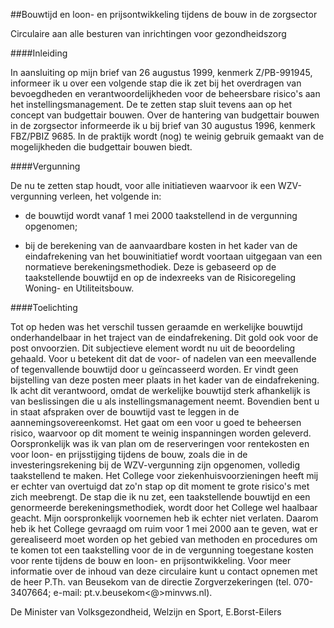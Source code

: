 <meta http-equiv='Content-Type' content='text/html; charset=utf-8' />

##Bouwtijd en loon- en prijsontwikkeling tijdens de bouw in de zorgsector

Circulaire aan alle besturen van inrichtingen voor gezondheidszorg     

####Inleiding

In aansluiting op mijn brief van 26 augustus 1999, kenmerk Z/PB-991945, informeer ik u over een volgende stap die ik zet bij het overdragen van bevoegdheden en verantwoordelijkheden voor de beheersbare risico's aan het instellingsmanagement. De te zetten stap sluit tevens aan op het concept van budgettair bouwen. Over de hantering van budgettair bouwen in de zorgsector informeerde ik u bij brief van 30 augustus 1996, kenmerk FBZ/PBIZ 9685. In de praktijk wordt (nog) te weinig gebruik gemaakt van de mogelijkheden die budgettair bouwen biedt.    

####Vergunning

De nu te zetten stap houdt, voor alle initiatieven waarvoor ik een WZV-vergunning verleen, het volgende in: 

- de bouwtijd wordt vanaf 1 mei 2000 taakstellend in de vergunning opgenomen;  

- bij de berekening van de aanvaardbare kosten in het kader van de eindafrekening van het bouwinitiatief wordt voortaan uitgegaan van een normatieve berekeningsmethodiek. Deze is gebaseerd op de taakstellende bouwtijd en op de indexreeks van de Risicoregeling Woning- en Utiliteitsbouw.      

####Toelichting

Tot op heden was het verschil tussen geraamde en werkelijke bouwtijd onderhandelbaar in het traject van de eindafrekening. Dit gold ook voor de post onvoorzien. Dit subjectieve element wordt nu uit de beoordeling gehaald. Voor u betekent dit dat de voor- of nadelen van een meevallende of tegenvallende bouwtijd door u geïncasseerd worden. Er vindt geen bijstelling van deze posten meer plaats in het kader van de eindafrekening. Ik acht dit verantwoord, omdat de werkelijke bouwtijd sterk afhankelijk is van beslissingen die u als instellingsmanagement neemt. Bovendien bent u in staat afspraken over de bouwtijd vast te leggen in de aannemingsovereenkomst. Het gaat om een voor u goed te beheersen risico, waarvoor op dit moment te weinig inspanningen worden geleverd. Oorspronkelijk was ik van plan om de reserveringen voor rentekosten en voor loon- en prijsstijging tijdens de bouw, zoals die in de investeringsrekening bij de WZV-vergunning zijn opgenomen, volledig taakstellend te maken. Het College voor ziekenhuisvoorzieningen heeft mij er echter van overtuigd dat zo'n stap op dit moment te grote risico's met zich meebrengt. De stap die ik nu zet, een taakstellende bouwtijd en een genormeerde berekeningsmethodiek, wordt door het College wel haalbaar geacht. Mijn oorspronkelijk voornemen heb ik echter niet verlaten. Daarom heb ik het College gevraagd om ruim voor 1 mei 2000 aan te geven, wat er gerealiseerd moet worden op het gebied van methoden en procedures om te komen tot een taakstelling voor de in de vergunning toegestane kosten voor rente tijdens de bouw en loon- en prijsontwikkeling. Voor meer informatie over de inhoud van deze circulaire kunt u contact opnemen met de heer P.Th. van Beusekom van de directie Zorgverzekeringen (tel. 070-3407664; e-mail: pt.v.beusekom<@>minvws.nl).      

De 
Minister van Volksgezondheid, Welzijn en Sport, 
E.Borst-Eilers    
